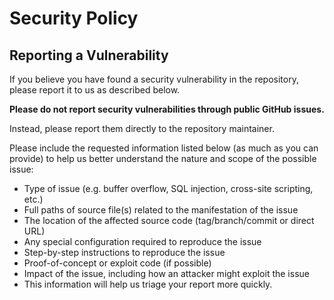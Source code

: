 # Security Policy

## Reporting a Vulnerability

If you believe you have found a security vulnerability in the repository, please report it to us as described below.

**Please do not report security vulnerabilities through public GitHub issues.**

Instead, please report them directly to the repository maintainer.

Please include the requested information listed below (as much as you can provide) to help us better understand the nature and scope of the possible issue:

* Type of issue (e.g. buffer overflow, SQL injection, cross-site scripting, etc.)
* Full paths of source file(s) related to the manifestation of the issue
* The location of the affected source code (tag/branch/commit or direct URL)
* Any special configuration required to reproduce the issue
* Step-by-step instructions to reproduce the issue
* Proof-of-concept or exploit code (if possible)
* Impact of the issue, including how an attacker might exploit the issue
* This information will help us triage your report more quickly.
